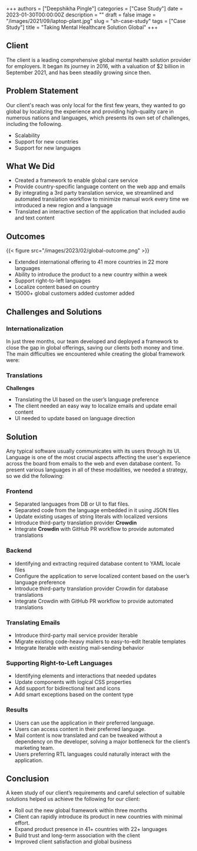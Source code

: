 +++
authors = ["Deepshikha Pingle"]
categories = ["Case Study"]
date = 2023-01-30T00:00:00Z
description = ""
draft = false
image = "/images/2021/09/laptop-plant.jpg"
slug = "sh-case-study"
tags = ["Case Study"]
title = "Taking Mental Healthcare Solution Global"
+++
## Client

The client is a leading comprehensive global mental health solution provider for employers. It began its journey in 2016, with a valuation of $2 billion in September 2021, and has been steadily growing since then.

## Problem Statement

Our client's reach was only local for the first few years, they wanted to go global by localizing the experience and providing high-quality care in numerous nations and languages, which presents its own set of challenges, including the following.

- Scalability
- Support for new countries
- Support for new languages

## What We Did

- Created a framework to enable global care service
- Provide country-specific language content on the web app and emails
- By integrating a 3rd party translation service, we streamlined and automated translation workflow to minimize manual work every time we introduced a new region and a language
- Translated an interactive section of the application that included audio and text content

## Outcomes

{{< figure src="/images/2023/02/global-outcome.png" >}}

- Extended international offering to 41 more countries in 22 more languages
- Ability to introduce the product to a new country within a week
- Support right-to-left languages
- Localize content based on country
- 15000+ global customers added customer added

## Challenges and Solutions

### Internationalization

In just three months, our team developed and deployed a framework to close the gap in global offerings, saving our clients both money and time. The main difficulties we encountered while creating the global framework were:

### Translations

**Challenges**

- Translating the UI based on the user’s language preference
- The client needed an easy way to localize emails and update email content
- UI needed to update based on language direction

## Solution

Any typical software usually communicates with its users through its UI.
Language is one of the most crucial aspects affecting the user's experience across the board from emails to the web and even database content. To present various languages in all of these modalities, we needed a strategy, so we did the following:

### Frontend

- Separated languages from DB or UI to flat files.
- Separated code from the language embedded in it using JSON files
- Update existing usages of string literals with localized versions
- Introduce third-party translation provider **Crowdin**
- Integrate **Crowdin** with GitHub PR workflow to provide automated translations

### Backend

- Identifying and extracting required database content to YAML locale files
- Configure the application to serve localized content based on the user’s language preference
- Introduce third-party translation provider Crowdin for database translations
- Integrate Crowdin with GitHub PR workflow to provide automated translations

### Translating Emails

- Introduce third-party mail service provider Iterable
- Migrate existing code-heavy mailers to easy-to-edit Iterable templates
- Integrate Iterable with existing mail-sending behavior

### Supporting Right-to-Left Languages

- Identifying elements and interactions that needed updates
- Update components with logical CSS properties
- Add support for bidirectional text and icons
- Add smart exceptions based on the content type

### Results

- Users can use the application in their preferred language.
- Users can access content in their preferred language.
- Mail content is now translated and can be tweaked without a dependency on the developer, solving a major bottleneck for the client’s marketing team.
- Users preferring RTL languages could naturally interact with the application.

## Conclusion

A keen study of our client’s requirements and careful selection of suitable solutions helped us achieve the following for our client:

- Roll out the new global framework within three months
- Client can rapidly introduce its product in new countries with minimal effort.
- Expand product presence in 41+ countries with 22+ languages
- Build trust and long-term association with the client
- Improved client satisfaction and global business
